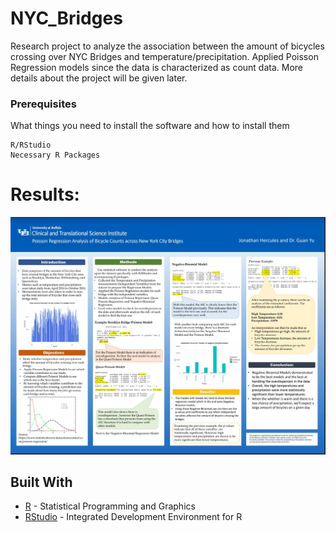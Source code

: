 # NYC_Bridges
Research project to analyze the association between the amount of bicycles crossing over NYC Bridges and temperature/precipitation. Applied Poisson Regression models since the data is characterized as count data. More details about the project will be given later.

### Prerequisites

What things you need to install the software and how to install them

```
R/RStudio
Necessary R Packages
```

# Results:
![Image of Poster](https://github.com/jhercule127/NYC_Bridges/blob/master/Research_Project.JPG)
## Built With

* [R](https://www.r-project.org/) - Statistical Programming and Graphics
* [RStudio](https://rstudio.com/) - Integrated Development Environment for R

